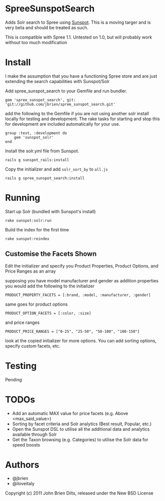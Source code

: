 SpreeSunspotSearch
==================

Adds Solr search to Spree using [Sunspot](https://github.com/sunspot/sunspot). This is a moving targer and is very beta and should be treated as such.

This is compatible with Spree 1.1. Untested on 1.0, but will probably work without too much modification


Install
=======

I make the assumption that you have a functioning Spree store and are just extending the search capabilities with Sunspot/Solr

Add spree_sunspot_search to your Gemfile and run bundler.

`gem 'spree_sunspot_search', git: 'git://github.com/jbrien/spree_sunspot_search.git'`

add the following to the Gemfile if you are not using another solr install locally for testing and development. The rake tasks for starting and stop this for development are included automatically for your use.

	group :test, :development do
		gem 'sunspot_solr'
	end


Install the solr.yml file from Sunspot.

`rails g sunspot_rails:install`

Copy the initializer and add `solr_sort_by` to `all.js`

`rails g spree_sunspot_search:install`

Running
=======

Start up Solr (bundled with Sunspot's install)

`rake sunspot:solr:run`

Build the index for the first time

`rake sunspot:reindex`

Customise the Facets Shown
--------------------------

Edit the initializer and specify you Product Properties, Product Options, and Price Ranges as an array

supposing you have model manufacturer and gender as addition properties you would add the following to the initializer

`PRODUCT_PROPERTY_FACETS = [:brand, :model, :manufacturer, :gender]`

same goes for product options

`PRODUCT_OPTION_FACETS = [:color, :size]`

and price ranges

`PRODUCT_PRICE_RANGES = ["0-25", "25-50", "50-100", "100-150"]`

look at the copied initializer for more options. You can add sorting options, specify custom facets, etc.

Testing
=======

Pending

TODOs
=====

* Add an automatic MAX value for price facets (e.g. Above <max_said_value>)
* Sorting by facet criteria and Solr analytics (Best result, Popular, etc.)
* Open the Sunspot DSL to utilise all the additional data and analytics available through Solr
* Get the Taxon browsing (e.g. Categories) to utilise the Solr data for speed boosts

Authors
=======
* @jbrien
* @iloveitaly

Copyright (c) 2011 John Brien Dilts, released under the New BSD License
